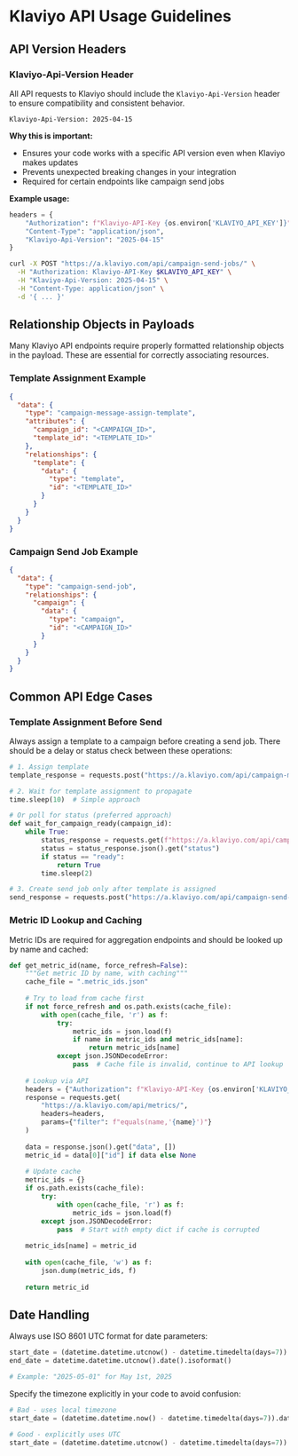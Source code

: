 # Klaviyo API Usage Guidelines

## API Version Headers

### Klaviyo-Api-Version Header

All API requests to Klaviyo should include the `Klaviyo-Api-Version` header to ensure compatibility and consistent behavior.

```
Klaviyo-Api-Version: 2025-04-15
```

**Why this is important:**
- Ensures your code works with a specific API version even when Klaviyo makes updates
- Prevents unexpected breaking changes in your integration
- Required for certain endpoints like campaign send jobs

**Example usage:**

```python
headers = {
    "Authorization": f"Klaviyo-API-Key {os.environ['KLAVIYO_API_KEY']}",
    "Content-Type": "application/json",
    "Klaviyo-Api-Version": "2025-04-15"
}
```

```bash
curl -X POST "https://a.klaviyo.com/api/campaign-send-jobs/" \
  -H "Authorization: Klaviyo-API-Key $KLAVIYO_API_KEY" \
  -H "Klaviyo-Api-Version: 2025-04-15" \
  -H "Content-Type: application/json" \
  -d '{ ... }'
```

## Relationship Objects in Payloads

Many Klaviyo API endpoints require properly formatted relationship objects in the payload. These are essential for correctly associating resources.

### Template Assignment Example

```json
{
  "data": {
    "type": "campaign-message-assign-template",
    "attributes": {
      "campaign_id": "<CAMPAIGN_ID>",
      "template_id": "<TEMPLATE_ID>"
    },
    "relationships": {
      "template": {
        "data": {
          "type": "template",
          "id": "<TEMPLATE_ID>"
        }
      }
    }
  }
}
```

### Campaign Send Job Example

```json
{
  "data": {
    "type": "campaign-send-job",
    "relationships": {
      "campaign": {
        "data": {
          "type": "campaign",
          "id": "<CAMPAIGN_ID>"
        }
      }
    }
  }
}
```

## Common API Edge Cases

### Template Assignment Before Send

Always assign a template to a campaign before creating a send job. There should be a delay or status check between these operations:

```python
# 1. Assign template
template_response = requests.post("https://a.klaviyo.com/api/campaign-message-assign-template/", headers=headers, json=template_payload)

# 2. Wait for template assignment to propagate
time.sleep(10)  # Simple approach

# Or poll for status (preferred approach)
def wait_for_campaign_ready(campaign_id):
    while True:
        status_response = requests.get(f"https://a.klaviyo.com/api/campaigns/{campaign_id}", headers=headers)
        status = status_response.json().get("status")
        if status == "ready":
            return True
        time.sleep(2)

# 3. Create send job only after template is assigned
send_response = requests.post("https://a.klaviyo.com/api/campaign-send-jobs/", headers=headers, json=send_payload)
```

### Metric ID Lookup and Caching

Metric IDs are required for aggregation endpoints and should be looked up by name and cached:

```python
def get_metric_id(name, force_refresh=False):
    """Get metric ID by name, with caching"""
    cache_file = ".metric_ids.json"
    
    # Try to load from cache first
    if not force_refresh and os.path.exists(cache_file):
        with open(cache_file, 'r') as f:
            try:
                metric_ids = json.load(f)
                if name in metric_ids and metric_ids[name]:
                    return metric_ids[name]
            except json.JSONDecodeError:
                pass  # Cache file is invalid, continue to API lookup
    
    # Lookup via API
    headers = {"Authorization": f"Klaviyo-API-Key {os.environ['KLAVIYO_API_KEY']}"}
    response = requests.get(
        "https://a.klaviyo.com/api/metrics/", 
        headers=headers,
        params={"filter": f"equals(name,'{name}')"}
    )
    
    data = response.json().get("data", [])
    metric_id = data[0]["id"] if data else None
    
    # Update cache
    metric_ids = {}
    if os.path.exists(cache_file):
        try:
            with open(cache_file, 'r') as f:
                metric_ids = json.load(f)
        except json.JSONDecodeError:
            pass  # Start with empty dict if cache is corrupted
    
    metric_ids[name] = metric_id
    
    with open(cache_file, 'w') as f:
        json.dump(metric_ids, f)
    
    return metric_id
```

## Date Handling

Always use ISO 8601 UTC format for date parameters:

```python
start_date = (datetime.datetime.utcnow() - datetime.timedelta(days=7)).date().isoformat()
end_date = datetime.datetime.utcnow().date().isoformat()

# Example: "2025-05-01" for May 1st, 2025
```

Specify the timezone explicitly in your code to avoid confusion:

```python
# Bad - uses local timezone
start_date = (datetime.datetime.now() - datetime.timedelta(days=7)).date().isoformat()

# Good - explicitly uses UTC
start_date = (datetime.datetime.utcnow() - datetime.timedelta(days=7)).date().isoformat()
```
